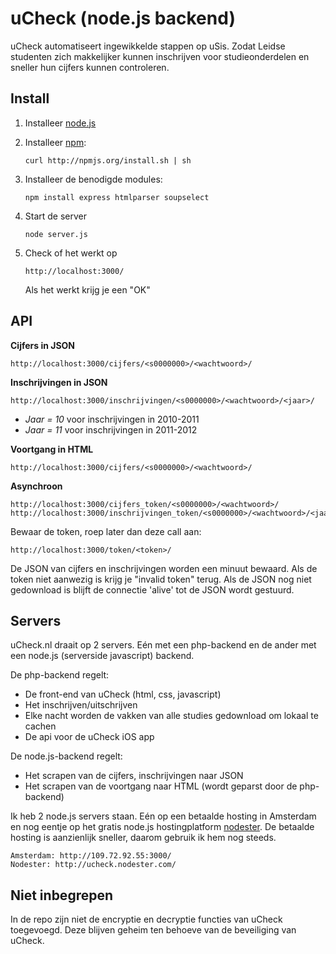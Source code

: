 uCheck (node.js backend)
======
 
uCheck automatiseert ingewikkelde stappen op uSis. Zodat Leidse studenten zich makkelijker kunnen inschrijven voor studieonderdelen en sneller hun cijfers kunnen controleren.
 
Install
-------
1.	Installeer [node.js](https://github.com/joyent/node/wiki)
2.	Installeer [npm](https://github.com/isaacs/npm): 

		curl http://npmjs.org/install.sh | sh
	
3.	Installeer de benodigde modules:
	
		npm install express htmlparser soupselect
	
4.	Start de server
	
		node server.js
 
5.	Check of het werkt op
	
		http://localhost:3000/
		
	Als het werkt krijg je een "OK"
	
API
---
	
**Cijfers in JSON**

	http://localhost:3000/cijfers/<s0000000>/<wachtwoord>/
	
**Inschrijvingen in JSON**

	http://localhost:3000/inschrijvingen/<s0000000>/<wachtwoord>/<jaar>/

*	*Jaar = 10* voor inschrijvingen in 2010-2011
*	*Jaar = 11* voor inschrijvingen in 2011-2012
		 
**Voortgang in HTML**

	http://localhost:3000/cijfers/<s0000000>/<wachtwoord>/	 
		
**Asynchroon**

	http://localhost:3000/cijfers_token/<s0000000>/<wachtwoord>/	
	http://localhost:3000/inschrijvingen_token/<s0000000>/<wachtwoord>/<jaar>/

Bewaar de token, roep later dan deze call aan:

	http://localhost:3000/token/<token>/
	
De JSON van cijfers en inschrijvingen worden een minuut bewaard. Als de token niet aanwezig is krijg je "invalid token" terug.
Als de JSON nog niet gedownload is blijft de connectie 'alive' tot de JSON wordt gestuurd.
		 
Servers
-------

uCheck.nl draait op 2 servers. Eén met een php-backend en de ander met een node.js (serverside javascript) backend.

De php-backend regelt:

*	De front-end van uCheck (html, css, javascript)
*	Het inschrijven/uitschrijven
*	Elke nacht worden de vakken van alle studies gedownload om lokaal te cachen
*	De api voor de uCheck iOS app

De node.js-backend regelt:

*	Het scrapen van de cijfers, inschrijvingen naar JSON
*	Het scrapen van de voortgang naar HTML (wordt geparst door de php-backend)

Ik heb 2 node.js servers staan. Eén op een betaalde hosting in Amsterdam en nog eentje op het gratis node.js hostingplatform [nodester](http://nodester.com/). De betaalde hosting is aanzienlijk sneller, daarom gebruik ik hem nog steeds.
	
	Amsterdam: http://109.72.92.55:3000/
	Nodester: http://ucheck.nodester.com/

Niet inbegrepen
---------------

In de repo zijn niet de encryptie en decryptie functies van uCheck toegevoegd. Deze blijven geheim ten behoeve van de beveiliging van uCheck.